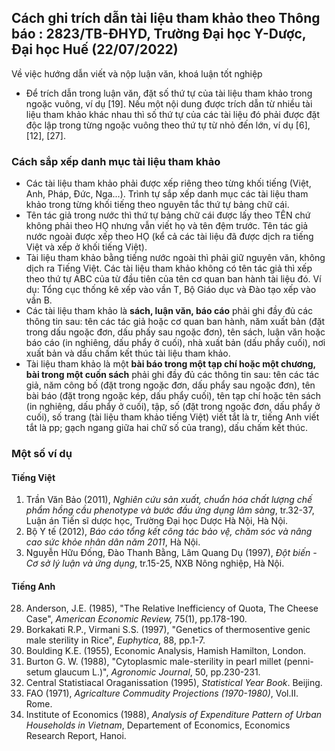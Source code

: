 ## Cách ghi trích dẫn tài liệu tham khảo theo Thông báo : 2823/TB-ĐHYD, Trường Đại học Y-Dược, Đại học Huế (22/07/2022)  
Về việc hướng dẫn viết và nộp luận văn, khoá luận tốt nghiệp  
- Để trích dẫn trong luận văn, đặt số thứ tự của tài liệu tham khảo trong
ngoặc vuông, ví dụ [19]. Nếu một nội dung được trích dẫn từ nhiều tài liệu tham
khảo khác nhau thì số thứ tự của các tài liệu đó phải được đặt độc lập trong từng
ngoặc vuông theo thứ tự từ nhỏ đến lớn, ví dụ [6], [12], [27].  
### Cách sắp xếp danh mục tài liệu tham khảo  
- Các tài liệu tham khảo phải được xếp riêng theo từng khối tiếng (Việt, Anh, Pháp, Đức, Nga...). Trình tự sắp xếp danh mục các tài liệu tham khảo trong từng khối tiếng theo nguyên tắc thứ tự bảng chữ cái.
- Tên tác giả trong nước thì thứ tự bảng chữ cái được lấy theo TÊN chứ không phải theo HỌ nhưng vẫn viết họ và tên đệm trước. Tên tác giả nước ngoài được xếp theo HỌ (kể cả các tài liệu đã được dịch ra tiếng Việt và xếp ở khối
tiếng Việt).  
- Tài liệu tham khảo bằng tiếng nước ngoài thì phải giữ nguyên văn, không dịch ra Tiếng Việt. Các tài liệu tham khảo không có tên tác giả thì xếp theo thứ tự ABC của từ đầu tiên của tên cơ quan ban hành tài liệu đó. Ví dụ: Tổng cục
thống kê xếp vào vần T, Bộ Giáo dục và Đào tạo xếp vào vần B.  
- Các tài liệu tham khảo là **sách, luận văn, báo cáo** phải ghi đầy đủ các thông tin sau: tên các tác giả hoặc cơ quan ban hành, năm xuất bản (đặt trong dấu ngoặc đơn, dấu phấy sau ngoặc đơn), tên sách, luận văn hoặc báo cáo (in
nghiêng, dấu phẩy ở cuối), nhà xuất bản (dấu phẩy cuối), nơi xuất bản và dấu chấm kết thúc tài liệu tham khảo.  
- Tài liệu tham khảo là một **bài báo trong một tạp chí hoặc một chương, bài trong một cuốn sách** phải ghi đầy đủ các thông tin sau: tên các tác giả, năm công bố (đặt trong ngoặc đơn, dấu phẩy sau ngoặc đơn), tên bài báo (đặt trong ngoặc
kép, dấu phẩy cuối), tên tạp chí hoặc tên sách (in nghiêng, dấu phẩy ở cuối), tập, số (đặt trong ngoặc đơn, dấu phẩy ở cuối), số trang (tài liệu tham khảo tiếng Việt) viết tắt là tr, tiếng Anh viết tắt là pp; gạch ngang giữa hai chữ số của trang), dấu
chấm kết thúc.
### Một số ví dụ  

#### Tiếng Việt  

1.  Trần Văn Bảo (2011), _Nghiên cứu sản xuất, chuẩn hóa chất lượng chế phẩm hồng cầu phenotype và bước đầu ứng dụng lâm sàng_, tr.32-37, Luận án Tiến sĩ dược học, Trường Đại học Dược Hà Nội, Hà Nội.  
2.  Bộ Y tế (2012), _Báo cáo tổng kết công tác bảo vệ, chăm sóc và nâng cao sức khỏe nhân dân năm 2011_, Hà Nội.  
3.  Nguyễn Hữu Đống, Đào Thanh Bằng, Lâm Quang Dụ (1997), _Đột biến - Cơ sở lý luận và ứng dụng_, tr.15-25, NXB Nông nghiệp, Hà Nội.  

#### Tiếng Anh  
28. Anderson, J.E. (1985), "The Relative Inefficiency of Quota, The Cheese Case", _American Economic Review,_ 75(1), pp.178-190.  
29. Borkakati R.P., Virmani S.S. (1997), "Genetics of thermosentive genic male   sterility in Rice", _Euphytica_, 88, pp.1-7.  
30. Boulding K.E. (1955), Economic Analysis, Hamish Hamilton, London.  
31. Burton G. W. (1988), "Cytoplasmic male-sterility in pearl millet (penni-setum glaucum L.)", _Agronomic Journal_, 50, pp.230-231.  
32. Central Statistiacal Oraganissation (1995), _Statistical Year Book_. Beijing.  
33. FAO (1971), _Agricalture Commudity Projections (1970-1980)_, Vol.II. Rome.  
34. Institute of Economics (1988), _Analysis of Expenditure Pattern of  Urban Households in Vietnam_, Departement of  Economics, Economics Research Report, Hanoi.  


